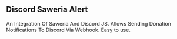 ## Discord Saweria Alert
An Integration Of Saweria And Discord JS. Allows Sending Donation Notifications To Discord Via Webhook. Easy to use.
